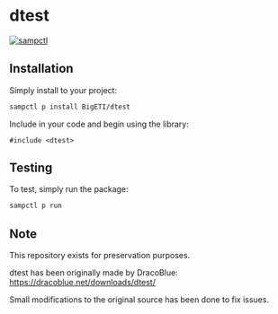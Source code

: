 # dtest

[![sampctl](https://img.shields.io/badge/sampctl-dtest-2f2f2f.svg?style=for-the-badge)](https://github.com/BigETI/dtest)

## Installation

Simply install to your project:

```bash
sampctl p install BigETI/dtest
```

Include in your code and begin using the library:

```pawn
#include <dtest>
```

## Testing

To test, simply run the package:

```bash
sampctl p run
```

## Note

This repository exists for preservation purposes.

dtest has been originally made by DracoBlue: https://dracoblue.net/downloads/dtest/

Small modifications to the original source has been done to fix issues.
